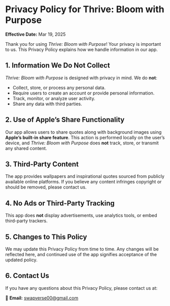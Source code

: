 # Privacy Policy for Thrive: Bloom with Purpose

**Effective Date:** Mar 19, 2025

Thank you for using *Thrive: Bloom with Purpose*! Your privacy is important to us. This Privacy Policy explains how we handle information in our app.  

## 1. Information We Do Not Collect
*Thrive: Bloom with Purpose* is designed with privacy in mind. We do **not**:  
- Collect, store, or process any personal data.  
- Require users to create an account or provide personal information.  
- Track, monitor, or analyze user activity.  
- Share any data with third parties.  

## 2. Use of Apple’s Share Functionality
Our app allows users to share quotes along with background images using **Apple’s built-in share feature**. This action is performed locally on the user’s device, and *Thrive: Bloom with Purpose* does **not** track, store, or transmit any shared content.  

## 3. Third-Party Content
The app provides wallpapers and inspirational quotes sourced from publicly available online platforms. If you believe any content infringes copyright or should be removed, please contact us.  

## 4. No Ads or Third-Party Tracking
This app does **not** display advertisements, use analytics tools, or embed third-party trackers.  

## 5. Changes to This Policy
We may update this Privacy Policy from time to time. Any changes will be reflected here, and continued use of the app signifies acceptance of the updated policy.  

## 6. Contact Us
If you have any questions about this Privacy Policy, please contact us at:  

📧 **Email:** [swapverse00@gmail.com](mailto:swapverse00@gmail.com)  